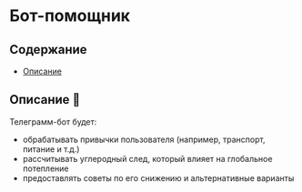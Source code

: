 # Бот-помощник
## Содержание
- [Описание](#описание)
## Описание 🌵
Телеграмм-бот будет:
* обрабатывать привычки пользователя (например, транспорт, питание и т.д.)
* рассчитывать углеродный след, который влияет на глобальное потепление
* предоставлять советы по его снижению и альтернативные варианты
